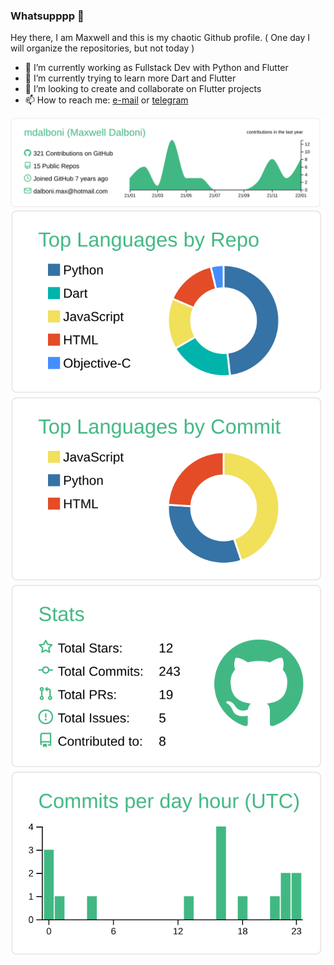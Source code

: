 ### Whatsupppp 👋

Hey there, I am Maxwell and this is my chaotic Github profile. ( One day I will organize the repositories, but not today )

- 🔭 I’m currently working as Fullstack Dev with Python and Flutter
- 🌱 I’m currently trying to learn more Dart and Flutter
- :stars: I’m looking to create and collaborate on Flutter projects
- 📫 How to reach me: <a href="mailto:dalboni.max@hotmail.com?subject=Github%20Contact">e-mail</a> or <a href="https://t.me/mdalboni">telegram</a>

[![](https://raw.githubusercontent.com/mdalboni/mdalboni/master/profile-summary-card-output/vue/0-profile-details.svg)](https://github.com/vn7n24fzkq/github-profile-summary-cards)
[![](https://raw.githubusercontent.com/mdalboni/mdalboni/master/profile-summary-card-output/vue/1-repos-per-language.svg)](https://github.com/vn7n24fzkq/github-profile-summary-cards) [![](https://raw.githubusercontent.com/mdalboni/mdalboni/master/profile-summary-card-output/vue/2-most-commit-language.svg)](https://github.com/vn7n24fzkq/github-profile-summary-cards)
[![](https://raw.githubusercontent.com/mdalboni/mdalboni/master/profile-summary-card-output/vue/3-stats.svg)](https://github.com/vn7n24fzkq/github-profile-summary-cards) [![](https://raw.githubusercontent.com/mdalboni/mdalboni/master/profile-summary-card-output/vue/4-productive-time.svg)](https://github.com/vn7n24fzkq/github-profile-summary-cards)

